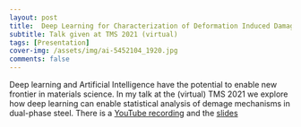 ```yaml
---
layout: post
title:  Deep Learning for Characterization of Deformation Induced Damage
subtitle: Talk given at TMS 2021 (virtual)
tags: [Presentation]
cover-img: /assets/img/ai-5452104_1920.jpg
comments: false
---
```


Deep learning and Artificial Intelligence have the potential to enable new frontier in materials science. In my talk at the (virtual) TMS 2021 we explore how deep learning can enable statistical analysis of demage mechanisms in dual-phase steel.
There is a [YouTube recording](https://www.youtube.com/watch?v=6E0TDKJSRBY) and the [slides](assets/Kerzel_DeepLearningCharacterization_TMS2021)
